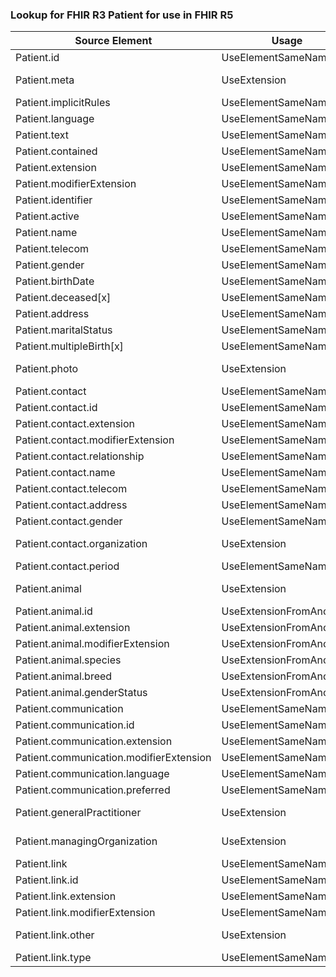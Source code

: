 ### Lookup for FHIR R3 Patient for use in FHIR R5

| Source Element | Usage | Target |
| -------------- | ----- | ------ |
| Patient.id | UseElementSameName | Patient.id |
| Patient.meta | UseExtension | http://hl7.org/fhir/3.0/StructureDefinition/extension-Patient.meta |
| Patient.implicitRules | UseElementSameName | Patient.implicitRules |
| Patient.language | UseElementSameName | Patient.language |
| Patient.text | UseElementSameName | Patient.text |
| Patient.contained | UseElementSameName | Patient.contained |
| Patient.extension | UseElementSameName | Patient.extension |
| Patient.modifierExtension | UseElementSameName | Patient.modifierExtension |
| Patient.identifier | UseElementSameName | Patient.identifier |
| Patient.active | UseElementSameName | Patient.active |
| Patient.name | UseElementSameName | Patient.name |
| Patient.telecom | UseElementSameName | Patient.telecom |
| Patient.gender | UseElementSameName | Patient.gender |
| Patient.birthDate | UseElementSameName | Patient.birthDate |
| Patient.deceased[x] | UseElementSameName | Patient.deceased[x] |
| Patient.address | UseElementSameName | Patient.address |
| Patient.maritalStatus | UseElementSameName | Patient.maritalStatus |
| Patient.multipleBirth[x] | UseElementSameName | Patient.multipleBirth[x] |
| Patient.photo | UseExtension | http://hl7.org/fhir/3.0/StructureDefinition/extension-Patient.photo |
| Patient.contact | UseElementSameName | Patient.contact |
| Patient.contact.id | UseElementSameName | Patient.contact.id |
| Patient.contact.extension | UseElementSameName | Patient.contact.extension |
| Patient.contact.modifierExtension | UseElementSameName | Patient.contact.modifierExtension |
| Patient.contact.relationship | UseElementSameName | Patient.contact.relationship |
| Patient.contact.name | UseElementSameName | Patient.contact.name |
| Patient.contact.telecom | UseElementSameName | Patient.contact.telecom |
| Patient.contact.address | UseElementSameName | Patient.contact.address |
| Patient.contact.gender | UseElementSameName | Patient.contact.gender |
| Patient.contact.organization | UseExtension | http://hl7.org/fhir/3.0/StructureDefinition/extension-Patient.contact.organization |
| Patient.contact.period | UseElementSameName | Patient.contact.period |
| Patient.animal | UseExtension | http://hl7.org/fhir/3.0/StructureDefinition/extension-Patient.animal |
| Patient.animal.id | UseExtensionFromAncestor | - |
| Patient.animal.extension | UseExtensionFromAncestor | - |
| Patient.animal.modifierExtension | UseExtensionFromAncestor | - |
| Patient.animal.species | UseExtensionFromAncestor | - |
| Patient.animal.breed | UseExtensionFromAncestor | - |
| Patient.animal.genderStatus | UseExtensionFromAncestor | - |
| Patient.communication | UseElementSameName | Patient.communication |
| Patient.communication.id | UseElementSameName | Patient.communication.id |
| Patient.communication.extension | UseElementSameName | Patient.communication.extension |
| Patient.communication.modifierExtension | UseElementSameName | Patient.communication.modifierExtension |
| Patient.communication.language | UseElementSameName | Patient.communication.language |
| Patient.communication.preferred | UseElementSameName | Patient.communication.preferred |
| Patient.generalPractitioner | UseExtension | http://hl7.org/fhir/3.0/StructureDefinition/extension-Patient.generalPractitioner |
| Patient.managingOrganization | UseExtension | http://hl7.org/fhir/3.0/StructureDefinition/extension-Patient.managingOrganization |
| Patient.link | UseElementSameName | Patient.link |
| Patient.link.id | UseElementSameName | Patient.link.id |
| Patient.link.extension | UseElementSameName | Patient.link.extension |
| Patient.link.modifierExtension | UseElementSameName | Patient.link.modifierExtension |
| Patient.link.other | UseExtension | http://hl7.org/fhir/3.0/StructureDefinition/extension-Patient.link.other |
| Patient.link.type | UseElementSameName | Patient.link.type |

